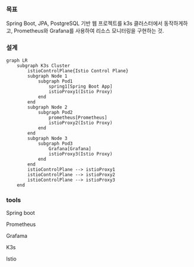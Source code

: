 ### 목표

Spring Boot, JPA, PostgreSQL 기반 웹 프로젝트를 k3s 클러스터에서 동작하게하고, Prometheus와 Grafana를 사용하여 리소스 모니터링을 구현하는 것.

### 설계

```mermaid
graph LR
    subgraph K3s Cluster
        istioControlPlane{Istio Control Plane}
        subgraph Node 1
            subgraph Pod1
                spring1[Spring Boot App]
                istioProxy1(Istio Proxy)
            end
        end
        subgraph Node 2
            subgraph Pod2
                prometheus[Prometheus]
                istioProxy2(Istio Proxy)
            end
        end
        subgraph Node 3
            subgraph Pod3
                Grafana[Grafana]
                istioProxy3(Istio Proxy)
            end
        end
        istioControlPlane --> istioProxy1
        istioControlPlane --> istioProxy2
        istioControlPlane --> istioProxy3
    end

```

### tools

Spring boot

Prometheus

Grafama

K3s

Istio
